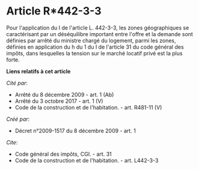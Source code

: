 # Article R*442-3-3

Pour l'application du I de l'article L. 442-3-3, les zones géographiques se caractérisant par un déséquilibre important entre
l'offre et la demande sont définies par arrêté du ministre chargé du logement, parmi les zones, définies en application du h
du 1 du I de l'article 31 du code général des impôts, dans lesquelles la tension sur le marché locatif privé est la plus
forte.

**Liens relatifs à cet article**

_Cité par_:

  - Arrêté du 8 décembre 2009 - art. 1 (Ab)
  - Arrêté du 3 octobre 2017 - art. 1 (V)
  - Code de la construction et de l'habitation. - art. R481-11 (V)

_Créé par_:

  - Décret n°2009-1517 du 8 décembre 2009 - art. 1

_Cite_:

  - Code général des impôts, CGI. - art. 31
  - Code de la construction et de l'habitation. - art. L442-3-3
